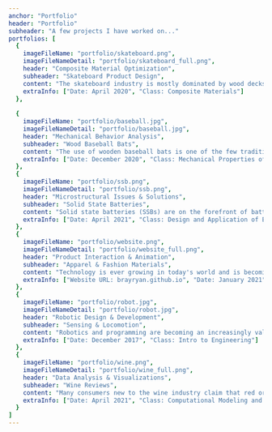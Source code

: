 ```yaml
---
anchor: "Portfolio"
header: "Portfolio"
subheader: "A few projects I have worked on..."
portfolios: [
  {
    imageFileName: "portfolio/skateboard.png",
    imageFileNameDetail: "portfolio/skateboard_full.png",
    header: "Composite Material Optimization",
    subheader: "Skateboard Product Design",
    content: "The skateboard industry is mostly dominated by wood decks. Wood decks are preferred because of their comfortable feel and price. Composite decks have not been as popular mainly because of the availability and cost of materials. Recently the price of fiber reinforced composites has started to decline, which brings an opportunity to produce favorable composite decks. By using MATLAB to optimize a laminate, it is possible to create a board that has the same feel and similar price to a wood board. To achieve this, three design parameters were considered: cost of fibers, deflection under loading and maximum allowable load. The parameters were attained by looking at the number, orientation, and type of layers.",
    extraInfo: ["Date: April 2020", "Class: Composite Materials"]
  },
  
  {
    imageFileName: "portfolio/baseball.jpg",
    imageFileNameDetail: "portfolio/baseball.jpg",
    header: "Mechanical Behavior Analysis",
    subheader: "Wood Baseball Bats",
    content: "The use of wooden baseball bats is one of the few traditions in professional baseball that has not lost its significance. A variety of types of wood bats (maple, ash, birch, and hickory) have been tested by players as they have tried to gain a competitive edge over their opponents. Today, most baseball bats used in the MLB are maple or ash. Failure has become an issue because broken bats can fly into the field or stands posing a threat to players and fans. Several factors like density, moisture content, slope of grain (SOG), and grain orientation affect the strength of the material. These parameters must be tightly controlled to improve bat performance and to reduce bat failure. Further study led to a change in the requirements of the Wooden Baseball Bat Specifications (WBBS), specifically maple bats. These bats must be manufactured with a minimum SOG of 3° with respect to the centerline and players using maple bats would be instructed to impact on the face grain.",
    extraInfo: ["Date: December 2020", "Class: Mechanical Properties of Materials"]
  },
  {
    imageFileName: "portfolio/ssb.png",
    imageFileNameDetail: "portfolio/ssb.png",
    header: "Microstructural Issues & Solutions",
    subheader: "Solid State Batteries",
    content: "Solid state batteries (SSBs) are on the forefront of battery development in the industry today. This recently improved form of battery is making large advancements over the old battery technology. Solid state batteries offer higher energy density, longer battery life, faster charging times, and safer handling conditions. Solid electrolytes are a safer alternative to the liquid electrolyte because they are more stable. They are also less susceptible to dendritic short circuiting, have improved mechanical properties, and can also handle cathode and anode materials that have very high energy density, such as pure lithium metal. While solid-state batteries have made many advancements, they have faced many challenges during development. Solid electrolytes usually have conductivities 2-3 orders of magnitude lower than those of liquid electrolytes which caused a challenge for engineers during the development process. This led to additional research being done to find ways to improve the ionic conductivity. While conductivity has been improved by researching new electrolytes and overcoming issues like grain boundary resistance, it ends up often being negated by high impedance due to interfacial instability. Solid-state batteries are also affected by dendrites in the form of protrusions of lithium. This can lead to short circuiting within the battery causing safety issues to arise. Furthermore, cost remains major concern when it comes to solid-state batteries. Research is ongoing to find solutions for these problems in solid-state batteries. One solution that consistently was mentioned in literature by a variety of authors, is the use of sulfide electrolytes like Li7P2S11 glass ceramic, which exhibit relatively high conductivity, good mechanical properties to prevent dendrite growth and resist instability, as well as low cost compared to oxide electrolytes.  Innovation plays a key role when it comes to improving solid state batteries and will continue to lead to advancements in electrolytes, electrodes, and their interfaces.",
    extraInfo: ["Date: April 2021", "Class: Design and Application of Engineering Materials"]
  },
  {
    imageFileName: "portfolio/website.png",
    imageFileNameDetail: "portfolio/website_full.png",
    header: "Product Interaction & Animation",
    subheader: "Apparel & Fashion Materials",
    content: "Technology is ever growing in today's world and is becoming increasingly important in the field of engineering. Technology is reshaping an engineer's ability to design, develop, and promote products. This is why I decided to pursue this self driven project. The goal was to gain a better understanding of website development, product interactions, and visualizations while learning about innovative materials. Being involved in sports my whole life, I have always been interested in designing and improving equipment and apparel to allow athletes to reach their full potential. I explored the major issue of sustainability in the footwear industry, electronic textiles, and nanotechnology.",
    extraInfo: ["Website URL: brayryan.github.io", "Date: January 2021", "Self-driven Project"]
  },
  {
    imageFileName: "portfolio/robot.jpg",
    imageFileNameDetail: "portfolio/robot.jpg",
    header: "Robotic Design & Development",
    subheader: "Sensing & Locomotion",
    content: "Robotics and programming are becoming an increasingly valuable part of today’s engineering world.  Knowledge of robotics can help or hinder the ability of an individual to advance past problems and to grow further in their field of study.  Obtaining a general understanding of robotics and base programming can strengthen an individual’s chances for success in the long term. The Lego EV3 robot tournament consists of four separate teams creating a working robot to compete in a king of the hill competition. Teams were given the tasks of designing, prototyping, building, and programming an independently functioning robot. Instead of sticking with the Lego Commander App, it was decided to use a program called EV3DEV to control the robot. The additional effort proved successful allowing for much easier maneuvering, and ultimately, provided a significant advantage over the other teams. ",
    extraInfo: ["Date: December 2017", "Class: Intro to Engineering"]
  },
  {
    imageFileName: "portfolio/wine.png",
    imageFileNameDetail: "portfolio/wine_full.png",
    header: "Data Analysis & Visualizations",
    subheader: "Wine Reviews",
    content: "Many consumers new to the wine industry claim that red or white wines all taste the same. However, many wine enthusiasts have different opinions. The science of winemaking is very complex and requires careful preparation and growing conditions. Things like the soil, climate, and how the vine is groomed can greatly change the outcome. Words used to describe the flavors and aromas of wine can range from strawberry to oak to even fresh rubber tennis ball. This leaves newcomers to wine skeptical of the validity behind these flavor profiles. The goal of the project is to determine whether wine connoisseurs can detect the difference in flavors and aromas between different varieties of wine. If so, how do things like price, points, and region affect the flavors or aroma of the wine. A dataset of 130 thousand wine reviews was analyzed. Python was used for data analysis which consisted of sorting and organizing by attribute, word frequency analysis and data visualizations such bar charts, line graphs, and word clouds.",
    extraInfo: ["Date: April 2021", "Class: Computational Modeling and Data Analysis"]
  }
]
---
```

